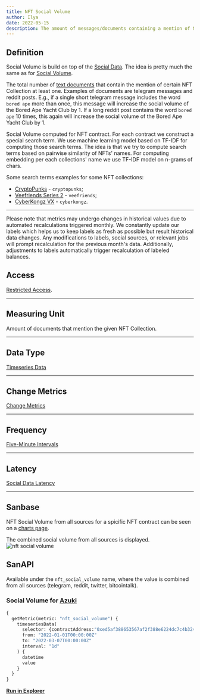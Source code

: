 ```yaml
---
title: NFT Social Volume
author: Ilya
date: 2022-05-15
description: The amount of messages/documents containing a mention of NFT Collection
---
```


## Definition

Social Volume is build on top of the [Social Data](/metrics/details/social-data).
The idea is pretty much the same as for [Social Volume](/metrics/social-volume).

The total number of [text documents](/metrics/details/text-document) that
contain the mention of certain NFT Collection at least one. Examples of documents are telegram
messages and reddit posts. E.g., if a single short telegram message includes the word
`bored ape` more than once, this message will increase the social volume of the
Bored Ape Yacht Club by 1. If a long reddit post contains the word `bored ape` 10 times,
this again will increase the social volume of the Bored Ape Yacht Club by 1.

Social Volume computed for NFT contract. For each contract we construct a special search term.
We use machine learning model based on TF-IDF for computing those search terms. The idea is that we try to compute search terms based on pairwise similarity of NFTs' names. For computing embedding per each collections' name we use TF-IDF model on n-grams of chars.

Some search terms examples for some NFT collections:
- [CryptoPunks](https://www.larvalabs.com/cryptopunks) - `cryptopunks`;
- [Veefriends Series 2](https://series2.veefriends.com/) - `veefriends`;
- [CyberKongz VX](https://www.cyberkongz.com/) - `cyberkongz`.

---

Please note that metrics may undergo changes in historical values due to automated recalculations triggered monthly. We constantly update our labels which helps us to keep labels as fresh as possible but result historical data changes. Any modifications to labels, social sources, or relevant jobs will prompt recalculation for the previous month's data. Additionally, adjustments to labels automatically trigger recalculation of labeled balances.

## Access

[Restricted Access](/metrics/details/access#restricted-access).

---

## Measuring Unit

Amount of documents that mention the given NFT Collection.

---

## Data Type

[Timeseries Data](/metrics/details/data-type#timeseries-data)

---

## Change Metrics

[Change Metrics](/metrics/details/change_metrics)

---

## Frequency

[Five-Minute Intervals](/metrics/details/frequency#five-minute-frequency)

---

## Latency

[Social Data Latency](/metrics/details/latency#social-data-latency)

---

## Sanbase

NFT Social Volume from all sources for a spicific NFT contract can be seen on a [charts
page](https://app.santiment.net/s/W4uf9CWx).

The combined social volume from all sources is displayed. ![nft social volume](nft-social-volume-chart.png)

## SanAPI

Available under the `nft_social_volume` name, where the value is combined from all sources (telegram, reddit, twitter, bitcointalk).

### Social Volume for [Azuki](https://www.azuki.com/gallery)

```graphql
{
  getMetric(metric: "nft_social_volume") {
    timeseriesData(
      selector: {contractAddress:"0xed5af388653567af2f388e6224dc7c4b3241c544"}
      from: "2022-01-01T00:00:00Z"
      to: "2022-03-07T00:00:00Z"
      interval: "1d"
    ) {
      datetime
      value
    }
  }
}
```

**[Run in
Explorer](<https://api.santiment.net/graphiql?query=%7B%0A%20%20getMetric(metric%3A%20%22nft_social_volume%22)%20%7B%0A%20%20%20%20timeseriesData(%0A%20%20%20%20%20%20selector%3A%20%7BcontractAddress%3A%220xed5af388653567af2f388e6224dc7c4b3241c544%22%7D%0A%20%20%20%20%20%20from%3A%20%222022-01-01T00%3A00%3A00Z%22%0A%20%20%20%20%20%20to%3A%20%222022-03-07T00%3A00%3A00Z%22%0A%20%20%20%20%20%20interval%3A%20%221d%22%0A%20%20%20%20)%20%7B%0A%20%20%20%20%20%20datetime%0A%20%20%20%20%20%20value%0A%20%20%20%20%7D%0A%20%20%7D%0A%7D>)**
